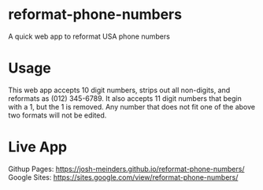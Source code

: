 # reformat-phone-numbers
A quick web app to reformat USA phone numbers

# Usage
This web app accepts 10 digit numbers, strips out all non-digits, and reformats as (012) 345-6789.
It also accepts 11 digit numbers that begin with a 1, but the 1 is removed.
Any number that does not fit one of the above two formats will not be edited.

# Live App
Githup Pages: https://josh-meinders.github.io/reformat-phone-numbers/  
Google Sites: https://sites.google.com/view/reformat-phone-numbers/
